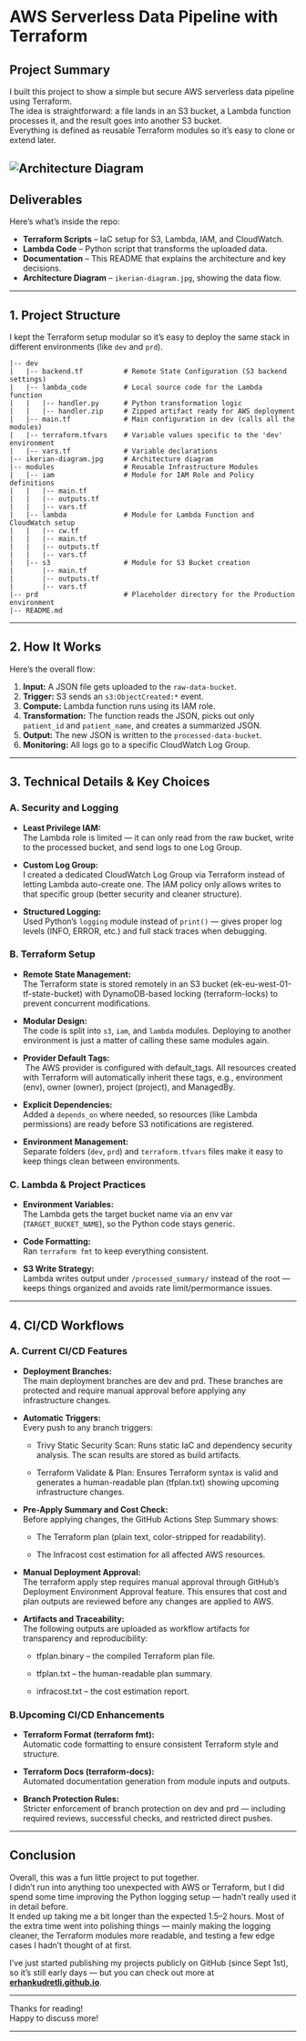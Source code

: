 # AWS Serverless Data Pipeline with Terraform

## Project Summary
I built this project to show a simple but secure AWS serverless data pipeline using Terraform.  
The idea is straightforward: a file lands in an S3 bucket, a Lambda function processes it, and the result goes into another S3 bucket.  
Everything is defined as reusable Terraform modules so it’s easy to clone or extend later.

![Architecture Diagram](ikerian-diagram.jpg)
---

## Deliverables
Here’s what’s inside the repo:

- **Terraform Scripts** – IaC setup for S3, Lambda, IAM, and CloudWatch.  
- **Lambda Code** – Python script that transforms the uploaded data.  
- **Documentation** – This README that explains the architecture and key decisions.  
- **Architecture Diagram** – `ikerian-diagram.jpg`, showing the data flow.

---

## 1. Project Structure

I kept the Terraform setup modular so it’s easy to deploy the same stack in different environments (like `dev` and `prd`).

```
|-- dev
|   |-- backend.tf          # Remote State Configuration (S3 backend settings)
|   |-- lambda_code         # Local source code for the Lambda function
|   |   |-- handler.py      # Python transformation logic
|   |   |-- handler.zip     # Zipped artifact ready for AWS deployment
|   |-- main.tf             # Main configuration in dev (calls all the modules)
|   |-- terraform.tfvars    # Variable values specific to the 'dev' environment
|   |-- vars.tf             # Variable declarations
|-- ikerian-diagram.jpg     # Architecture diagram
|-- modules                 # Reusable Infrastructure Modules
|   |-- iam                 # Module for IAM Role and Policy definitions
|   |   |-- main.tf
|   |   |-- outputs.tf
|   |   |-- vars.tf
|   |-- lambda              # Module for Lambda Function and CloudWatch setup
|   |   |-- cw.tf
|   |   |-- main.tf
|   |   |-- outputs.tf
|   |   |-- vars.tf
|   |-- s3                  # Module for S3 Bucket creation  
|       |-- main.tf
|       |-- outputs.tf
|       |-- vars.tf
|-- prd                     # Placeholder directory for the Production environment
|-- README.md
```

---

## 2. How It Works

Here’s the overall flow:

1. **Input:** A JSON file gets uploaded to the `raw-data-bucket`.  
2. **Trigger:** S3 sends an `s3:ObjectCreated:*` event.  
3. **Compute:** Lambda function runs using its IAM role.  
4. **Transformation:** The function reads the JSON, picks out only `patient_id` and `patient_name`, and creates a summarized JSON.  
5. **Output:** The new JSON is written to the `processed-data-bucket`.  
6. **Monitoring:** All logs go to a specific CloudWatch Log Group.

---

## 3. Technical Details & Key Choices

### A. Security and Logging
- **Least Privilege IAM:**  
  The Lambda role is limited — it can only read from the raw bucket, write to the processed bucket, and send logs to one Log Group.

- **Custom Log Group:**  
  I created a dedicated CloudWatch Log Group via Terraform instead of letting Lambda auto-create one. The IAM policy only allows writes to that specific group (better security and cleaner structure).

- **Structured Logging:**  
  Used Python’s `logging` module instead of `print()` — gives proper log levels (INFO, ERROR, etc.) and full stack traces when debugging.

### B. Terraform Setup
- **Remote State Management:**  
  The Terraform state is stored remotely in an S3 bucket (ek-eu-west-01-tf-state-bucket) with DynamoDB-based locking (terraform-locks) to prevent concurrent modifications.

- **Modular Design:**  
  The code is split into `s3`, `iam`, and `lambda` modules. Deploying to another environment is just a matter of calling these same modules again.

- **Provider Default Tags:**  
  The AWS provider is configured with default_tags. All resources created with Terraform will automatically inherit these tags, e.g., environment (env), owner (owner), project (project), and ManagedBy.

- **Explicit Dependencies:**  
  Added a `depends_on` where needed, so resources (like Lambda permissions) are ready before S3 notifications are registered.

- **Environment Management:**  
  Separate folders (`dev`, `prd`) and `terraform.tfvars` files make it easy to keep things clean between environments.

### C. Lambda & Project Practices
- **Environment Variables:**  
  The Lambda gets the target bucket name via an env var (`TARGET_BUCKET_NAME`), so the Python code stays generic.

- **Code Formatting:**  
  Ran `terraform fmt` to keep everything consistent.

- **S3 Write Strategy:**  
  Lambda writes output under `/processed_summary/` instead of the root — keeps things organized and avoids rate limit/permormance issues.

---

## 4. CI/CD Workflows
### A. Current CI/CD Features
- **Deployment Branches:**  
  The main deployment branches are dev and prd. These branches are protected and require manual approval before applying any infrastructure changes.

- **Automatic Triggers:**  
Every push to any branch triggers:

    - Trivy Static Security Scan: Runs static IaC and dependency security analysis. The scan results are stored as build artifacts.

    - Terraform Validate & Plan: Ensures Terraform syntax is valid and generates a human-readable plan (tfplan.txt) showing upcoming infrastructure changes.

- **Pre-Apply Summary and Cost Check:**  
  Before applying changes, the GitHub Actions Step Summary shows:

    - The Terraform plan (plain text, color-stripped for readability).

    - The Infracost cost estimation for all affected AWS resources.

- **Manual Deployment Approval:**  
 The terraform apply step requires manual approval through GitHub’s Deployment Environment Approval feature. This ensures that cost and plan outputs are reviewed before any changes are applied to AWS.

 - **Artifacts and Traceability:**  
 The following outputs are uploaded as workflow artifacts for transparency and reproducibility:

    - tfplan.binary – the compiled Terraform plan file.

    - tfplan.txt – the human-readable plan summary.

    - infracost.txt – the cost estimation report.

### B.Upcoming CI/CD Enhancements
- **Terraform Format (terraform fmt):**  
  Automatic code formatting to ensure consistent Terraform style and structure.

- **Terraform Docs (terraform-docs):**  
  Automated documentation generation from module inputs and outputs.

- **Branch Protection Rules:**  
  Stricter enforcement of branch protection on dev and prd — including required reviews, successful checks, and restricted direct pushes.

---
## Conclusion

Overall, this was a fun little project to put together.  
I didn’t run into anything too unexpected with AWS or Terraform, but I did spend some time improving the Python logging setup — hadn’t really used it in detail before.  
It ended up taking me a bit longer than the expected 1.5–2 hours. Most of the extra time went into polishing things — mainly making the logging cleaner, the Terraform modules more readable, and testing a few edge cases I hadn’t thought of at first.

I’ve just started publishing my projects publicly on GitHub (since Sept 1st), so it’s still early days — but you can check out more at **[erhankudretli.github.io](https://erhankudretli.github.io)**.

---

Thanks for reading!  
Happy to discuss more!

---